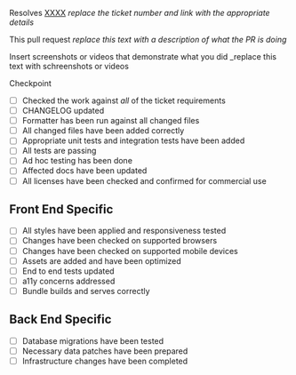 Resolves [XXXX](https://....)
_replace the ticket number and link with the appropriate details_

This pull request
_replace this text with a description of what the PR is doing_

Insert screenshots or videos that demonstrate what you did
_replace this text with schreenshots or videos

Checkpoint

- [ ] Checked the work against _all_ of the ticket requirements
- [ ] CHANGELOG updated
- [ ] Formatter has been run against all changed files
- [ ] All changed files have been added correctly
- [ ] Appropriate unit tests and integration tests have been added
- [ ] All tests are passing
- [ ] Ad hoc testing has been done
- [ ] Affected docs have been updated
- [ ] All licenses have been checked and confirmed for commercial use

## Front End Specific

- [ ] All styles have been applied and responsiveness tested
- [ ] Changes have been checked on supported browsers
- [ ] Changes have been checked on supported mobile devices
- [ ] Assets are added and have been optimized
- [ ] End to end tests updated
- [ ] a11y concerns addressed
- [ ] Bundle builds and serves correctly

## Back End Specific

- [ ] Database migrations have been tested
- [ ] Necessary data patches have been prepared
- [ ] Infrastructure changes have been completed

